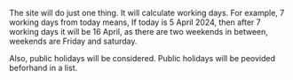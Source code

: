 The site will do just one thing. It will calculate working days. 
For example, 7 working days from today means, If today is 5 April 2024, then after 7 working days it will be 16 April, as there are two weekends in between, weekends are Friday and saturday.

Also, public holidays will be considered. Public holidays will be peovided beforhand in a list.